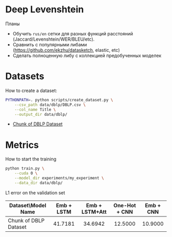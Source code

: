 # Deep Levenshtein

Планы

* Обучить `rus/en` сетки для разных функций расстояний (Jaccard/Levenshtein/WER/BLEU/etc).
* Сравнить с популярными либами (https://github.com/ekzhu/datasketch, elastic, etc)
* Сделать полноценную либу с коллекцией предобученных моделек


# Datasets

How to create a dataset:
```bash
PYTHONPATH=. python scripts/create_dataset.py \
    --csv_path data/dblp/DBLP.csv \
    --col_name Title \
    --output_dir data/dblp/
```

* [Chunk of DBLP Dataset](https://www.kaggle.com/jakboss/chunk-of-dblp-dataset)


# Metrics

How to start the training

```bash
python train.py \
    --cuda 0 \
    --model_dir experiments/my_experiment \
    --data_dir data/dblp/
```


L1 error on the validation set

| Dataset\Model Name 	| Emb + LSTM |Emb + LSTM+Att| One-Hot + CNN | Emb + CNN |
|--------------------	|:----------:|:--------:	|:---------:	|:---------:| 
| Chunk of DBLP Dataset | 41.7181 	 |  34.6942 	|  12.5000     	|  10.9000  |